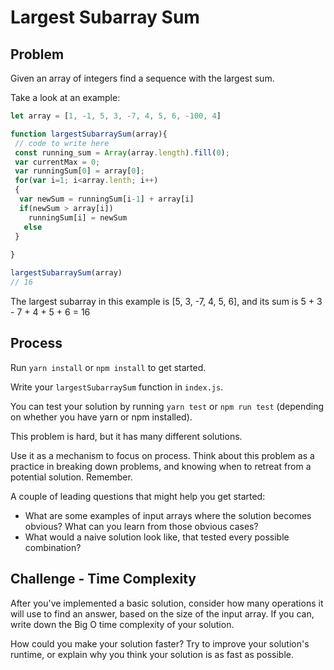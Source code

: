 # Largest Subarray Sum

## Problem

Given an array of integers find a sequence with the largest sum. 

Take a look at an example:

```javascript  
let array = [1, -1, 5, 3, -7, 4, 5, 6, -100, 4]

function largestSubarraySum(array){
 // code to write here
 const running_sum = Array(array.length).fill(0);
 var currentMax = 0;
 var runningSum[0] = array[0];
 for(var i=1; i<array.lenth; i++)
 {
  var newSum = runningSum[i-1] + array[i]
  if(newSum > array[i])
    runningSum[i] = newSum
   else
 }
 
}

largestSubarraySum(array)
// 16
```

The largest subarray in this example is [5, 3, -7, 4, 5, 6], and its sum is 5 + 3 - 7 + 4 + 5 + 6 = 16

## Process

Run `yarn install` or `npm install` to get started.

Write your `largestSubarraySum` function in `index.js`.

You can test your solution by running `yarn test` or `npm run test` (depending on whether you have yarn or npm installed).

This problem is hard, but it has many different solutions.  

Use it as a mechanism to focus on process.  Think about this problem as a practice in breaking down problems, and knowing when to retreat from a potential solution.  Remember.

A couple of leading questions that might help you get started:

* What are some examples of input arrays where the solution becomes obvious? What can you learn from those obvious cases?
* What would a naive solution look like, that tested every possible combination?

## Challenge - Time Complexity

After you've implemented a basic solution, consider how many operations it will use to find an answer, based on the size of the input array. If you can, write down the Big O time complexity of your solution.

How could you make your solution faster? Try to improve your solution's runtime, or explain why you think your solution is as fast as possible.
